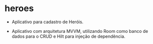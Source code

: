 # heroes

- Aplicativo para cadastro de Heróis.

- Aplicativo com arquitetura MVVM, utilizando Room como banco de dados para o CRUD e Hilt para injeção de dependência.
